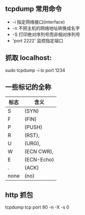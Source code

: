 ## tcpdump 常用命令

- -i <eth0> 指定网络接口(interface)
- -n 不把主机的网络地址转换成名字
- -S 打印绝对序列号而非相对序列号
- 'port 2222' 监控指定端口

## 抓取 localhost:

sudo tcpdump -i lo port 1234

## 一些标记的全称
标志 | 含义
---|---
S | (SYN)
F | (FIN)
P | (PUSH)
R | (RST), | 
U | (URG), | 
W | (ECN CWR), 
E | (ECN-Echo)
. | (ACK)
none | (no)

## http 抓包

tcpdump tcp port 80 -n -X -s 0
